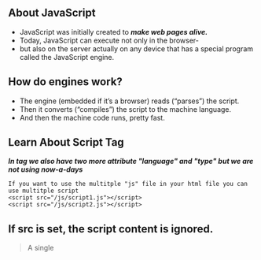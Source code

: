 ## About JavaScript
- JavaScript was initially created to  ***make web pages alive.***
- Today, JavaScript can execute not only in the browser-
-  but also on the server actually on any device that has a special program called the JavaScript engine.

## How do engines work?
  - The engine (embedded if it’s a browser) reads (“parses”) the script.
  -  Then it converts (“compiles”) the script to the machine language.
  - And then the machine code runs, pretty fast.

## Learn About Script Tag
***In <script> </script> tag we also have two more attribute "language" and "type" but we are not using now-a-days***
```
If you want to use the multitple "js" file in your html file you can use multitple script
<script src="/js/script1.js"></script>
<script src="/js/script2.js"></script>
```

## If src is set, the script content is ignored.
> A single <script> tag can’t have both the src attribute and code inside.
This won’t work:

```
  <script src="file.js">
  alert(1); // the content is ignored, because src is set
</script>
We must choose either an external <script src="…"> or a regular <script> with code.

The example above can be split into two scripts to work:

<script src="file.js"></script>
<script>
  alert(1);
</script>
```
  
# Data Types in JavaScript
- Number
- BigINt
- Boolean
- Null
- Undefined
- Object
- String
  
 
# Modals in JavaScript
  - Alert ***It is used to only show the message***
  - Prompt ***It is used to ask some question***
  - Confirm ***It contains two button ok and cancel if user clikc on OK it return true otherwise false***
 
# Object in JavaScript
  ```
  > Object is not-Premitive data type
> An object can be created with figure brackets {…} with an optional list of properties. 
    A property is a “key: value” pair, where key is a string (also called a “property name”), and value can be anything.

/* Creating an empty object, we have to ways */

let user = new Object(); // "object constructor" syntax
let user = {};  // "object literal" syntax

/* You can also add a new key value pair like this */
let a = {
  name: "ankit",
  roll: "23",
};
a.school = "makaut";


/* you can also delete a key value pair */
let a = {
  name: "ankit",
  roll: "23",
};
a.school = "makaut";
delete a.name;

  ```
  
  
#Square Bracket in Object
  ```
    >For accesing the multivalue property
    > By using dot we can't access the the multivalue property

    let user = {};
    // set
    user["likes birds"] = true;
    // get
    alert(user["likes birds"]); // true
    // delete
    delete user["likes birds"];

    ###Computed Properties in Object 

    let x = "name";

    let obj = {
      [x]: "ankit",
    };

    console.log(obj);
  ```
  
  # Check Existing property or not
    - We have to ways to check the propery is present or not 
  ```
      let x = {};

      if (x.ankit === undefined) {
        console.log("Not present");
      } else {
        console.log("Present");
      }
  ```
  ## you can also check like this
  ```
    let x = {};
    if ("age" in x) {
      console.log("present");
    } else {
      console.log("not Present");
    }
  ```
  ## you can also run the loop
  ```
    let user = {
      name: "ankit",
      age: 20,
      school: "Makaut",
    };

    for (let key in user) {
      console.log(key);
      console.log(user[key]);
    }

  ```
  
  ## you also add the new value in the object like this
  ```
    let x = {
    name: "Ankit",
    };
    Object.assign(x, { age: 20, lapto: "Air" });
    console.log(x);
  ```
  ## copy the value of object we have two way
  - let temp = [...obj]
  - JSON.parse(JSON.stringify(x));
  - ***but the difference is those value undefined that value it don't copy***
  
  ## you can also write the function in the object
  ```
    let obj = {
      xyz() {
        console.log("check");
      },
      name: "Ankit",
    };
  ```
  
  # 'this' in object
  ```
      let user = {
      name: "John",
      age: 30,

      sayHi() {
        alert(this.name);
      },
    };

    user.sayHi();
  ```
  
# Optional Chaining in Object
  ```
  const user = {};
  console.log(user.name); ***it give undefined***
  ```
  ```
  console.log(user.name.something); ***it give error***
  console.log(user.name?.age);
  ```
  
# MAP and SET in Java Script
   ## Map is a collection of keyed data items, just like an Object. But the main difference is that Map allows keys of any type.
    - Methods and properties are:
    - new Map() – creates the map.
    - map.set(key, value) – stores the value by the key.
    - map.get(key) – returns the value by the key, undefined if key doesn’t exist in map.
    - map.has(key) – returns true if the key exists, false otherwise.
    - map.delete(key) – removes the value by the key.
    - map.clear() – removes everything from the map.
    - map.size – returns the current element count.

************************************
  ```
  let map = new Map();
  map.set(2, 1);
  map.set(3, 1);
  map.set(4, 1);
  map.set(5, 1);
  map.set(7, 2);
  map.set(7, map.get(7) === undefined ? 1 : map.get(7) + 1);
  console.log(map);
  ```

**************************************************************************
## FOR MAP VALUES ITERATION
```
  let recipeMap = new Map([
    ['cucumber', 500],
    ['tomatoes', 350],
    ['onion',    50]
  ]);

  // iterate over keys (vegetables)
  for (let vegetable of recipeMap.keys()) {
    alert(vegetable); // cucumber, tomatoes, onion
  }

  // iterate over values (amounts)
  for (let amount of recipeMap.values()) {
    alert(amount); // 500, 350, 50
  }

  // iterate over [key, value] entries
  for (let entry of recipeMap) { // the same as of recipeMap.entries()
    alert(entry); // cucumber,500 (and so on)
  }
```
********************************************************************************

  # Set 
  ***A Set is a special type collection – “set of values” (without keys), where each value may occur only once.***
  
  - Its main methods are
  - new Set(iterable) – creates the set, and if an iterable object is provided (usually an array), copies values from it into the set.
  - set.add(value) – adds a value, returns the set itself.
  - set.delete(value) – removes the value, returns true if value existed at the moment of the call, otherwise false.
  - set.has(value) – returns true if the value exists in the set, otherwise false.
  - set.clear() – removes everything from the set.
  - set.size – is the elements count.
  ```
  It store the unique value but not in sorted order
  Iteration over set
  for (let x of set) console.log(x);
  ```
  
# Array Method
  ```
  let arr = []
  arr.push(45);
  arr.pop();
  arr.shift()  it remove the first element, and also shrink the array size.

  arr.unshift("Ankit") it add the data at the beginning
  ```
  ### You can also write like this
  ```
  let arr = new Array(1, 2, 3);
  console.log(arr);
  ```
  
  *****************************************************************************************
  ```
  let arr = [1, 2, 3, 4];

  // delete arr[2];
  arr.splice(1, 2); // it remove the item from the array starting position from 1 and erase 2 item

  // it remove the items and push these three string
  arr.splice(1, 1, "ankit", "kumar", "yadav");

  arr.splice(1, 0); // it don't remove any element

  console.log(arr);
  ```

********************************************************************************************************
  ```
  let arr = [1, 2, 3, 4];
  // for each method for array traversing
  arr.forEach((value) => console.log(value));
```
****************************************************
##Searching Property( All three searching property takes 2 argument second one was optional)
1. indexOf()
  
  - let arr = [1,2,3,4];
  - const t = arr.indexOf(3);
  - if value is present in the array it give the index otherwise it give -1

2. arr.lastIndexOf(item, from) – same, but looks for from right to left.
3. arr.includes(item, from) – looks for item starting from index from, returns true if found.

*********************************************************************************************
##Find Method in Array
  ```
  // If not present it gives undefined

  let arr = [
    { name: "Ankit", id: 2 },
    { name: "sonu", id: 1 },
    { name: "MAnish", id: 3 },
  ];

  let user = arr.find((data) => data.name === "Ankit");
  console.log(user);
  ```

*********************************************************************************************
##Filter Method 
  ```
  let arr = [
  { name: "Ankit", id: 2 },
  { name: "sonu", id: 1 },
  { name: "MAnish", id: 3 },
  ];

  let temp = arr.filter((value) => value.id >= 2);
  console.log(temp);
  ```

***********************************
# Sorting in array
  ```
  let arr = [ 1, 2, 15 ];

  // the method reorders the content of arr
  arr.sort();

  alert( arr );  // 1, 15, 2
  ```
  
# Destructing in Object
  let arr = ["ankit", "kumar"];

let [first, second, third] = arr;
console.log(first, second, third);

In COnsole -> ankit kumar undefined

*********************
  ## Actually, we can use it with any iterable, not only arrays:
  ```
  let [a, b, c] = "abc"; // ["a", "b", "c"]
  let [one, two, three] = new Set([1, 2, 3]);
  ```
*********************************
```
let obj = {
  name: "Ankit",
  roll: "2",
};

for (let [key, value] of Object.entries(obj)) console.log(key, value);
```

******************************************************
  ```
let arr = [1, 2, 3, 4, 5, 6];

let [first, second, ...third] = arr;
console.log(first, second, third);
```

********************************************
  ```
let obj = {
  names: "Ankit",
  roll: 20,
};

const { names, roll } = obj;
console.log(names, roll);
  ```

****************************************


## "..." is rest operator ***Spread Operator***
  ### For Time Method
  - let obj = new Date();
  - console.log(obj.getFullYear());
  - console.log(obj.getMonth());
  - console.log(obj.getDate());
  - console.log(obj.getHours());
  - console.log(obj.getMinutes());
  - console.log(obj.getSeconds());

 
# JSON in java-script
  - IF we want to send some data to the server then we convert it to "JSON"
  - JSON.stringify to convert objects into JSON.
  - JSON.parse to convert JSON back into an object.
  ```
    let student = {
      name: "John",
      age: 30,
      isAdmin: false,
      courses: ["html", "css", "js"],
      wife: null,
    };

    let obj = JSON.stringify(student);
    console.log(obj);

    obj = JSON.parse(obj);
    console.log(obj);
  ```

  # How to sort object in javascript 
***We can sort the array of object like this***
  ```
let arr = [
  {
    name: "Ankit",
    roll: 2,
  },
  {
    name: "Sonu",
    roll: 1,
  },
  {
    name: "Aankit",
    roll: 5,
  },
  {
    name: "Rohan",
    roll: 2,
  },
];

arr.sort((a, b) => (a.name > b.name ? 1 : -1));

console.log(arr);
  ```
  ```
let arr = [];
arr.push(2);
arr.push(3);
arr.push(2, 3, 4);
// Size will be 5
```
  
***************************************************
```
function sum(x,y,...z){
    console.log(x);
    console.log(y);
    console.log(z); // z will print the array which contain [4,5,6,4]
};

sum(2,3,4,5,6,4)
  ```
****************************************************

## Blocks for let and const

## If a variable is declared inside a code block {...}, it’s only visible inside that block.
```
function sum() {
  let x = 2;
  return function () {
    let z = 2;
    return x + z;
  };
}

let z = sum();
console.log(z());

It prints 4 because of closure
```
***********************************************************************

# setTimeout() in JS
  ```
    function sum(x, y) {
      console.log(x + y);
    }

    let t = setTimeout(sum, 5000, 2, 3);

    let t2 = setTimeout(sum, 5000, 2, 4);

    clearTimeout(t2);

    console.log(t, t2);
  ```

- set time out returns a timerId
- you can also clear that Timer, once you clear that id than that funciton will not call in future 

***********************************************************************************************************
## Using setTimeout and setInterval together
```
// repeat with the interval of 2 seconds
let timerId = setInterval(() => console.log("start"), 2000);

// after 5 seconds stop
setTimeout(() => {
  clearInterval(timerId);
  console.log("stop");
}, 5000);
```
****************************************************************************

## Zero delay setTimeout
  - setTimeout(func, 0), or just setTimeout(func).


# Inheritance in Object
  ```
let animal = {
  eats: true,
};
let fox = {
  jumps: true,
};

fox.__proto__ = animal;

console.log(fox.eats);
```
*******************************************
  ```
let animal = {
  eats: true,
  walk() {
    alert("Animal walk");
  }
};

let rabbit = {
  jumps: true,
  __proto__: animal
};

// walk is taken from the prototype
rabbit.walk(); // Animal walk
```
  
****************************************************
  ```
You can also write Like this 
let animal = {
  eats: true,
  walk() {
    /* this method won't be used by rabbit */
  },
};

let rabbit = {
  __proto__: animal,
};

rabbit.walk = function () {
  alert("Rabbit! Bounce-bounce!");
};

console.log(rabbit);
```
***************************************************************
  
# Classes in JavaScript

***The “class” syntax***
- The basic syntax is:
```
class MyClass {
  // class methods
  constructor() { ... }
  method1() { ... }
  method2() { ... }
  method3() { ... }
  ...
}
  ```

************************************************
```
class User {
  constructor(name) {
    this.name = name;
  }
  sayHi() {
    console.log(this.name);
  }
}

let user = new User("Ankit");
user.sayHi();
```
**************************************************************************************************

## Inheritance in Class
```
class Animal {
  constructor(name) {
    this.speed = 0;
    this.name = name;
  }
  run(speed) {
    this.speed = speed;
    console.log("Run Function " + this.speed);
  }
  stop() {
    this.speed = 0;
    console.log("Stop Function " + this.name);
  }
}

let animal = new Animal("My animal");

class Rabbit extends Animal {
  hide() {
    console.log("hides Function");
  }
}
let rabbit = new Rabbit("White Rabbit");

rabbit.run(5); // White Rabbit runs with speed 5.
rabbit.hide(); // White Rabbit hides!
```

## Try and Catch block
  ```
  
try {
    console.log("Start of try runs");
    dfdfdf;
    console.log("End of try runs");
  } catch (err) {
    console.log(err.name); // ReferenceError
    console.log(err.message); // lalala is not defined
    console.log(err.stack);
  }
  ```

  # Callback in JS
  ***Passing a function to another function as an argument this is known as Callback***
  ```
  
const post = [
  { title: "First Post" },
  { title: "Second Post" },
  { title: "Third Post" },
];

function getPosts() {
  let t = "";
  setTimeout(() => {
    post.forEach((item) => {
      t += `<li>${item.title}</li>`;
    });
    document.body.innerHTML = t;
  }, 2000);
}

// getPosts();

function createPost(temp, callback) {
  setTimeout(() => {
    post.push(temp);
    callback();
  }, 3000);
}
createPost({ title: "forth post" }, getPosts);
  ```
 
# Promise in JS
```
  const post = [
  { title: "First Post" },
  { title: "Second Post" },
  { title: "Third Post" },
];

function getPosts() {
  let t = "";
  setTimeout(() => {
    post.forEach((item) => {
      t += `<li>${item.title}</li>`;
    });
    document.body.innerHTML = t;
  }, 1000);
}

function createPost(temp) {
  return new Promise((resolve, reject) => {
    setTimeout(() => {
      post.push(temp);
      reject("error something goes wrong");
    }, 2000);
  });
}

createPost({ title: "forth post" })
  .then(() => {
    getPosts();
  })
  .catch((e) => console.log(e));
```
  
# PROMISE AND FETCH 
  ```
  const promise1 = Promise.resolve("Hello World");
const promise2 = 10;
const promise3 = new Promise((resolve, reject) => {
  setTimeout(resolve, 2000, "How are you!");
});

const promise4 = fetch("https://jsonplaceholder.typicode.com/users").then(
  (res) => res.json()
);

Promise.all([promise1, promise2, promise3, promise4]).then((values) =>
  console.log(values)
);
  ```
  
# Async Await
  ```
  const post = [
  { title: "First Post" },
  { title: "Second Post" },
  { title: "Third Post" },
];

function getPosts() {
  let t = "";
  setTimeout(() => {
    post.forEach((item) => {
      t += `<li>${item.title}</li>`;
    });
    document.body.innerHTML = t;
  }, 1000);
}

function createPost(temp) {
  return new Promise((resolve, reject) => {
    setTimeout(() => {
      post.push(temp);
      resolve();
    }, 2000);
  });
}

async function init() {
  await createPost({ title: "Fourth" });
  getPosts();
}
init();
  ```
  
  ***********************************************
### WE CAN ALSO WRITE LIKE THIS

```
async function fetchUsers() {
  const res = await fetch("https://jsonplaceholder.typicode.com/users").then(
    (res) => res.json()
  );
  console.log(res);
}

fetchUsers();
  
  ```
  
  # Hoisting in JS
    - Hoisting is a phenomena where you can access the variable and function before its initialization.
```
  console.log(x);
console.log(add(2, 4));

var x = 4;
function add(x, y) {
  return x + y;
}
```
```
  Output - 
  undefined
  6
```

### but in case of "let" and "const" If you are trying to access the varibale it gives you "Reference" Error

## Scope Definition
  - The part of the code where you can access the specific variable 
  
## Scope Chain
- In this code first second() will find b inside the scope of second function, and then it find the scope of first function then it will find the global memory scope
- this is callled as scope chaining
  ```
    function first() {
      function second() {
        console.log(b);
      }
      second();
    }
    var b = 20;
    first();
  ```

## Block in JS
- We can use block by using {} these curly braces
- Definition ***block are used to combine  multiple statement such that JavaScript runs all the command assuming to be a single statement.***

## Shadowing in JS
  - shadowing is the concept where the vaule of variable is changed in the global memory scope
  - But it won't work in case of let and const
  ```
  var a = 20;
  {
    var a = 1;
    let b = 2;
    const c = 3;

    console.log(a, b, c);
  }
  console.log(a);
  ```

# Closure
  - Function bundled with its lexical environment is known as a closure. Whenever function is returned, 
  even if its vanished in execution context but still it remembers the reference it was pointing to. 
  - Its not just that function alone it returns but the entire closure and that's where it becomes interesting.
  ```
    function x() {
        let a = 20;
        function y() {
          console.log(a);
        }
        return y;
      }

      let z = x();
      z();
  ```
## Anonemous Function
  ### Function without name are called Anonemous Function
```
  (function () {
  console.log("Check");
})();

```

# Function Statement
  ```
  function a(){
    console.log("Check")
  }
  ```
# Function Expression
  ```
  const b = function (){
    console.log("Check")
  }
  ```
- The main difference b/w function statement and function expression is the hoisting

# Named Function Expression
  ```
  var b = function xyz(){
      console.log("Check")
  }
  b();
  xyz()// it gives you error
  ```

# Parameter and Argument
  ```
  function sum(a, b)  // parameter
  {
  }
  sum(2,4)  // argument
  ```
  
# First Class Function / First class citizen
  - the ability of function to be used as value and passed to a function and return from a function is known as first class function.

```
  var b = function (param) {
  function xyz() {
    param();
    console.log("Check");
  }
  return xyz;
};

function sum() {
  console.log("Sum function");
}

b(sum)();
```
  
# Arrow Function 
```
  const x = ()=>{};
```
  
## JavaScript is synchronous single threaded language it means it runs one command at a time in specific order.
  
#CallBack
- when you pass a function to a another function as an argument this is called as Callback function
- Sum function is called as CallBack function
```
  function b(param) {
  param();
}

function sum() {
  console.log("Sum function");
}

b(sum);

```
  
- then why the name is callback because we call that function sometime letter in our code that's why named is CallBack function.
  

## Axios Call get and post
  ```
  import axios from "axios";
import React from "react";

const baseURL = "https://jsonplaceholder.typicode.com/posts";

export default function App() {
  const [post, setPost] = React.useState(null);

  React.useEffect(() => {
    axios.get(`${baseURL}/1`).then((response) => {
      setPost(response.data);
    });
  }, []);

  function createPost() {
    axios
      .post(baseURL, {
        title: "Hello World!",
        body: "This is a new post.",
      })
      .then((response) => {
        setPost(response.data);
      });
  }

  if (!post) return "No post!";

  console.log(post);
  return (
    <div>
      <h1>{post.title}</h1>
      <p>{post.body}</p>
      <button onClick={createPost}>Create Post</button>
    </div>
  );
}

  ```
  
  
# call, apply and bind method

## Call() Method
  - In call() method we pass the argument by seprating with comma ','
  ```
      let obj1 = {
      fname: "Ankit",
      lname: "Yadav",
      giveFull: function () {
        console.log(this.fname, this.lname);
      },
    };

    let externals = function (home, city) {
      console.log(`My name is ${this.fname}`);
      console.log(`My hometown is ${home} ${city}`);
    };

    obj1.giveFull();

    let obj2 = {
      fname: "sonu",
      lname: "kumar",
    };
    
    *** Function Borrowing***
    obj1.giveFull.call(obj2);
    
  externals.call(obj2, "Bihar", "forbesganj");

  ```
  
  
## apply() method 
  - In apply() method we pass the argument in the array
  
  ```
      let obj1 = {
      fname: "Ankit",
      lname: "Yadav",
      giveFull: function () {
        console.log(this.fname, this.lname);
      },
    };

    let externals = function (home, city) {
      console.log(`My name is ${this.fname}`);
      console.log(`My hometown is ${home} ${city}`);
    };

    obj1.giveFull();

    let obj2 = {
      fname: "sonu",
      lname: "kumar",
    };

    obj1.giveFull.apply(obj2);
    externals.apply(obj2, ["Bihar", "forbesganj"]);

  ```
  
  
 ## bind() method
  - the basic difference b/w call() and bind() method is in bind() method it returns a function and we can use that function later.
  
  ```
      let obj1 = {
      fname: "Ankit",
      lname: "Yadav",
      giveFull: function () {
        console.log(this.fname, this.lname);
      },
    };

    let externals = function (home, city) {
      console.log(`My name is ${this.fname}`);
      console.log(`My hometown is ${home} ${city}`);
    };

    obj1.giveFull();

    let obj2 = {
      fname: "sonu",
      lname: "kumar",
    };

    obj1.giveFull.call(obj2);
    externals.apply(obj2, ["Bihar", "forbesganj"]);

    let temp = obj1.giveFull.bind(obj2, "Bihar", "Forbesgaj");
    console.log(temp);
    temp();
  ```
  ## It gives you undefined holes in the array
  ```
  const fruits = ["Banana", "Orange", "Apple"];
  fruits[6] = "Lemon";  // Creates undefined "holes" in fruits
```

## Creating the empty array 
  ```
  // Create an array with 40 undefined elements:
const points = new Array(40);  
  ```
  
## Warning !
Array elements can be deleted using the JavaScript operator delete.

Using delete leaves undefined holes in the array.

Use pop() or shift() instead.
```
  const fruits = ["Banana", "Orange", "Apple", "Mango"];
delete fruits[0];
  ```
##Merging Two Arrays
  ```
  const myGirls = ["Cecilie", "Lone"];
  const myBoys = ["Emil", "Tobias", "Linus"];

  const myChildren = myGirls.concat(myBoys);
  ```

  ```
  const myChildren = arr1.concat(arr2, arr3);
  ```
##The slice() method slices out a piece of an array into a new array.

```
  const fruits = ["Banana", "Orange", "Lemon", "Apple", "Mango"];
const citrus = fruits.slice(1, 3);
  ```
```
  let arr = [1,2,3,4,5,6];

// For each is only to used for iteration
let t = arr.forEach((data)=>{
    return data;
});
console.log(t);

// In map method it creates the new array
let t2 = 2;
arr.map((data, index, arr)=>{
    console.log(data, index, arr)
})
console.log(arr);
console.log(t2);


// It gives the new array
let t3 = arr.filter((data)=>{
    return data>4;
})
console.log(t3);

```
## RegExp 
- In JavaScript, regular expressions are often used with the two string methods: search() and replace().
- The search() method uses an expression to search for a match, and returns the position of the match.
- The replace() method returns a modified string where the pattern is replaced.

  
```
  let text = "Visit W3Schools";
  let n = text.search(/w3schools/i);
```

## We can also use try and catch like this
  ```
  <p id="demo"></p>

<script>
try {
  adddlert("Welcome guest!");
}
catch(err) {
  document.getElementById("demo").innerHTML = err.message;
}
</script>
  ```
  
##The throw Statement
***The throw statement allows you to create a custom error***
  
```
throw "Too big";    // throw a text
throw 500;          // throw a number
```
  
##The finally Statement
```
  try {
  Block of code to try
}
catch(err) {
  Block of code to handle errors
}
finally {
  Block of code to be executed regardless of the try / catch result
}
```
  

## Scope
- Js have three type of scope
- Block Scope  {}
- Function Scope
- Global Scope



## "use strict"; Defines that JavaScript code should be executed in "strict mode".
  
## Modules

- JavaScript modules allow you to break up your code into separate files.
- This makes it easier to maintain the code-base.
- JavaScript modules rely on the import and export statements.
  

  ## more about JSON

- JSON stands for JavaScript Object Notation
- JSON is a lightweight data interchange format
- JSON is language independent *
- JSON is "self-describing" and easy to understand

  ```
  {
"employees":[
  {"firstName":"John", "lastName":"Doe"},
  {"firstName":"Anna", "lastName":"Smith"},
  {"firstName":"Peter", "lastName":"Jones"}
]
}
  ```
  
## The debugger Keyword

- The debugger keyword stops the execution of JavaScript, and calls (if available) the debugging function.
- we are making dubug in source tab in console
  
```
let x = 15 * 5;
debugger;
document.getElementById("demo").innerHTML = x;
```
## Fill the array with zeros
```
let arr = new Array(23).fill(0);
console.log(arr);
```
  
  

  
  
  
  
  
  
  
  
  
  
  
  
  
  
  
  
  
  
  
  
  
  
  
  
  
  
  
  
  
  
  
  
  
  
  
  
  
  
  
  
  
  
  
  
  
  
  
  
  
  
  
  

  
  
  
  
  
  
  
  
  
  
  
  
  
  
  
  
  
  
  
  
  
  
